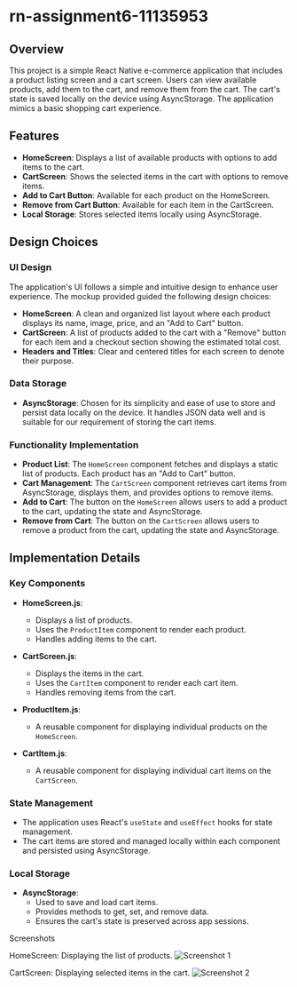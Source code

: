 # rn-assignment6-11135953

## Overview

This project is a simple React Native e-commerce application that includes a product listing screen and a cart screen. Users can view available products, add them to the cart, and remove them from the cart. The cart's state is saved locally on the device using AsyncStorage. The application mimics a basic shopping cart experience.

## Features

- **HomeScreen**: Displays a list of available products with options to add items to the cart.
- **CartScreen**: Shows the selected items in the cart with options to remove items.
- **Add to Cart Button**: Available for each product on the HomeScreen.
- **Remove from Cart Button**: Available for each item in the CartScreen.
- **Local Storage**: Stores selected items locally using AsyncStorage.

## Design Choices

### UI Design

The application's UI follows a simple and intuitive design to enhance user experience. The mockup provided guided the following design choices:

- **HomeScreen**: A clean and organized list layout where each product displays its name, image, price, and an "Add to Cart" button.
- **CartScreen**: A list of products added to the cart with a "Remove" button for each item and a checkout section showing the estimated total cost.
- **Headers and Titles**: Clear and centered titles for each screen to denote their purpose.

### Data Storage

- **AsyncStorage**: Chosen for its simplicity and ease of use to store and persist data locally on the device. It handles JSON data well and is suitable for our requirement of storing the cart items.

### Functionality Implementation

- **Product List**: The `HomeScreen` component fetches and displays a static list of products. Each product has an "Add to Cart" button.
- **Cart Management**: The `CartScreen` component retrieves cart items from AsyncStorage, displays them, and provides options to remove items.
- **Add to Cart**: The button on the `HomeScreen` allows users to add a product to the cart, updating the state and AsyncStorage.
- **Remove from Cart**: The button on the `CartScreen` allows users to remove a product from the cart, updating the state and AsyncStorage.

## Implementation Details


### Key Components

- **HomeScreen.js**: 
  - Displays a list of products.
  - Uses the `ProductItem` component to render each product.
  - Handles adding items to the cart.

- **CartScreen.js**: 
  - Displays the items in the cart.
  - Uses the `CartItem` component to render each cart item.
  - Handles removing items from the cart.

- **ProductItem.js**: 
  - A reusable component for displaying individual products on the `HomeScreen`.

- **CartItem.js**: 
  - A reusable component for displaying individual cart items on the `CartScreen`.

### State Management

- The application uses React's `useState` and `useEffect` hooks for state management.
- The cart items are stored and managed locally within each component and persisted using AsyncStorage.

### Local Storage

- **AsyncStorage**:
  - Used to save and load cart items.
  - Provides methods to get, set, and remove data.
  - Ensures the cart's state is preserved across app sessions.

Screenshots

HomeScreen: Displaying the list of products.
![Screenshot 1](https://github.com/davidboateng451/rn-assignment6-11135953/assets/151746606/50148423-8e90-4f6b-93f0-43b9f0d4b772)



CartScreen: Displaying selected items in the cart.
![Screenshot 2](https://github.com/davidboateng451/rn-assignment6-11135953/assets/151746606/1fe3167e-4388-4001-b291-db31be65bd79)


